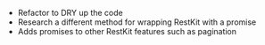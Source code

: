* Refactor to DRY up the code
* Research a different method for wrapping RestKit with a promise
* Adds promises to other RestKit features such as pagination
